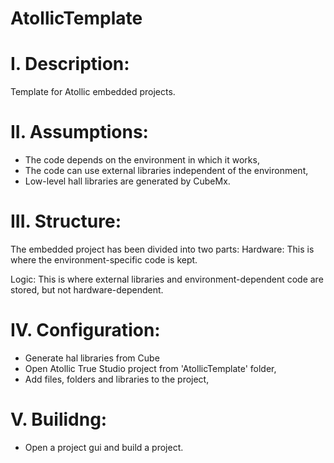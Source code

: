 # AtollicTemplate
# I. Description:
Template for Atollic embedded projects.

# II. Assumptions:
- The code depends on the environment in which it works,
- The code can use external libraries independent of the environment,
- Low-level hall libraries are generated by CubeMx.

# III. Structure:
The embedded project has been divided into two parts:
Hardware:
This is where the environment-specific code is kept.

Logic:
This is where external libraries and environment-dependent code are stored, but not hardware-dependent.

# IV. Configuration:
- Generate hal libraries from Cube
- Open Atollic True Studio project from 'AtollicTemplate' folder,
- Add files, folders and libraries to the project,

# V. Builidng:
- Open a project gui and build a project.
